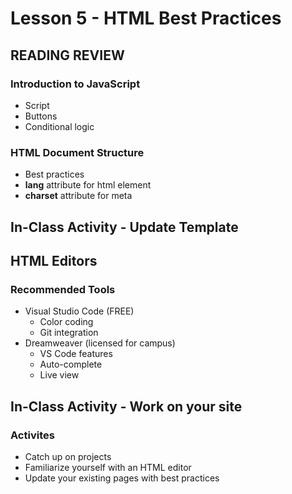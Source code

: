 # Lesson 5 - HTML Best Practices


## READING REVIEW

### Introduction to JavaScript
* Script
* Buttons
* Conditional logic


### HTML Document Structure
* Best practices
* **lang** attribute for html element
* **charset** attribute for meta


## In-Class Activity - Update Template

## HTML Editors

### Recommended Tools
* Visual Studio Code (FREE)
    * Color coding
    * Git integration
* Dreamweaver (licensed for campus)
    * VS Code features
    * Auto-complete
    * Live view

## In-Class Activity - Work on your site


### Activites
* Catch up on projects
* Familiarize yourself with an HTML editor
* Update your existing pages with best practices

